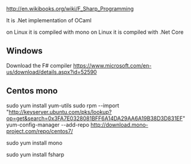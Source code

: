 http://en.wikibooks.org/wiki/F_Sharp_Programming

It is .Net implementation of OCaml

on Linux it is compiled with mono
on Linux it is compiled with .Net Core

Windows
-------
Download the F# compiler
https://www.microsoft.com/en-us/download/details.aspx?id=52590

Centos mono
-----------
sudo yum install yum-utils
sudo rpm --import "http://keyserver.ubuntu.com/pks/lookup?op=get&search=0x3FA7E0328081BFF6A14DA29AA6A19B38D3D831EF"
yum-config-manager --add-repo http://download.mono-project.com/repo/centos7/

sudo yum install mono


sudo yum install fsharp